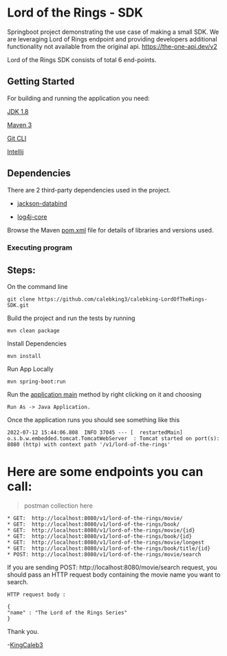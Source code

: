 # Lord of the Rings - SDK

Springboot project demonstrating the use case of making a small SDK. We are leveraging Lord of Rings endpoint and
providing developers additional functionality not available from the original api.
https://the-one-api.dev/v2

Lord of the Rings SDK consists of total 6 end-points.

## Getting Started

For building and running the application you need:

[JDK 1.8](https://www.oracle.com/java/technologies/downloads/#java8)

[Maven 3](https://maven.apache.org/)

[Git CLI](https://help.github.com/articles/set-up-git)

[Intellij](https://www.jetbrains.com)

## Dependencies

There are 2 third-party dependencies used in the project.

* [jackson-databind](https://mvnrepository.com/artifact/com.fasterxml.jackson.core/jackson-databind)

* [log4j-core](https://mvnrepository.com/artifact/org.apache.logging.log4j/log4j-core)

Browse the Maven [pom.xml](https://github.com/thasanli/LordOfTheRings_SDK/blob/main/pom.xml) file for details of
libraries and versions used.

### Executing program

## Steps:

On the command line

	git clone https://github.com/calebking3/calebking-LordOfTheRings-SDK.git

Build the project and run the tests by running

	mvn clean package

Install Dependencies

```
mvn install
```

Run App Locally

```
mvn spring-boot:run
```

Run the [application main](/LordOfTheRings_SDK-main/src/main/java/com/lordofrings/sdk/LotrApplication.java)
method by right clicking on it and choosing

	Run As -> Java Application. 

Once the application runs you should see something like this

	2022-07-12 15:44:06.808  INFO 37045 --- [  restartedMain] o.s.b.w.embedded.tomcat.TomcatWebServer  : Tomcat started on port(s): 8080 (http) with context path '/v1/lord-of-the-rings'

# Here are some endpoints you can call:

> postman collection here

	* GET:  http://localhost:8080/v1/lord-of-the-rings/movie/
	* GET:  http://localhost:8080/v1/lord-of-the-rings/book/
	* GET:  http://localhost:8080/v1/lord-of-the-rings/movie/{id}
	* GET:  http://localhost:8080/v1/lord-of-the-rings/book/{id}
	* GET:  http://localhost:8080/v1/lord-of-the-rings/movie/longest
	* GET:  http://localhost:8080/v1/lord-of-the-rings/book/title/{id}
	* POST: http://localhost:8080/v1/lord-of-the-rings/movie/search

If you are sending POST: http://localhost:8080/movie/search request, you should pass an HTTP request body containing the
movie name you want to search.

	HTTP request body : 
	
	{
    "name" : "The Lord of the Rings Series"
	}

Thank you.

-[KingCaleb3](https://twitter.com/KingCaleb3) 







